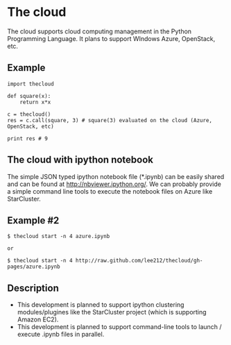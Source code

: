 The cloud
==========

The cloud supports cloud computing management in the Python Programming Language. It plans to support WIndows Azure, OpenStack, etc.

Example
-------
```
import thecloud

def square(x):
    return x*x

c = thecloud()
res = c.call(square, 3) # square(3) evaluated on the cloud (Azure, OpenStack, etc)

print res # 9
```

The cloud with ipython notebook
--------------------------------
The simple JSON typed ipython notebook file (*.ipynb) can be easily shared and can be found at http://nbviewer.ipython.org/.
We can probably provide a simple command line tools to execute the notebook files on Azure like StarCluster.

Example #2
----------
```
$ thecloud start -n 4 azure.ipynb

or

$ thecloud start -n 4 http://raw.github.com/lee212/thecloud/gh-pages/azure.ipynb
```

Description
-----------
* This development is planned to support ipython clustering modules/plugines like the StarCluster project (which is supporting Amazon EC2).
* This development is planned to support command-line tools to launch / execute .ipynb files in parallel.
